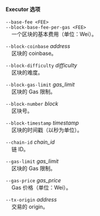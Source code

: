 #### Executor 选项

`--base-fee <FEE>`  
`--block-base-fee-per-gas <FEE>`  
&nbsp;&nbsp;&nbsp;&nbsp;一个区块的基本费用（单位：Wei）。

`--block-coinbase` *address*  
&nbsp;&nbsp;&nbsp;&nbsp;区块的 coinbase。

`--block-difficulty` *difficulty*  
&nbsp;&nbsp;&nbsp;&nbsp;区块的难度。

`--block-gas-limit` *gas_limit*  
&nbsp;&nbsp;&nbsp;&nbsp;区块的 Gas 限制。

`--block-number` *block*  
&nbsp;&nbsp;&nbsp;&nbsp;区块号。

`--block-timestamp` *timestamp*  
&nbsp;&nbsp;&nbsp;&nbsp;区块的时间戳（以秒为单位）。

`--chain-id` *chain_id*  
&nbsp;&nbsp;&nbsp;&nbsp;链 ID。

`--gas-limit` *gas_limit*  
&nbsp;&nbsp;&nbsp;&nbsp;区块的 Gas 限制。

`--gas-price` *gas_price*  
&nbsp;&nbsp;&nbsp;&nbsp;Gas 价格（单位：Wei）。

`--tx-origin` *address*  
&nbsp;&nbsp;&nbsp;&nbsp;交易的 origin。
